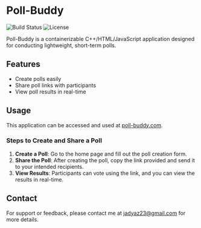 # Poll-Buddy

![Build Status](https://img.shields.io/badge/build-passing-brightgreen)
![License](https://img.shields.io/badge/license-MIT-blue)

Poll-Buddy is a containerizable C++/HTML/JavaScript application designed for conducting lightweight, short-term polls.

## Features
- Create polls easily
- Share poll links with participants
- View poll results in real-time

## Usage
This application can be accessed and used at [poll-buddy.com](http://poll-buddy.com). 
### Steps to Create and Share a Poll
1. **Create a Poll**: Go to the home page and fill out the poll creation form.
2. **Share the Poll**: After creating the poll, copy the link provided and send it to your intended recipients.
3. **View Results**: Participants can vote using the link, and you can view the results in real-time.


## Contact
For support or feedback, please contact me at jadyaz23@gmail.com for more details.
